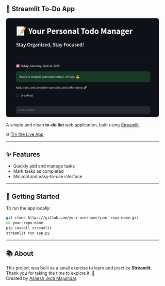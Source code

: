 ## 📝 Streamlit To-Do App

<p align="center">
  <img src="img/todo_webapp.png" alt="App Screenshot" width="700" style="border-radius: 8px; box-shadow: 0 4px 8px rgba(0,0,0,0.1);" />
</p>

A simple and clean **to-do list** web application, built using [Streamlit](https://streamlit.io/).

🌐 [Try the Live App](https://todo-asheshjyoti.streamlit.app/)

---

## ✨ Features

- Quickly add and manage tasks
- Mark tasks as completed
- Minimal and easy-to-use interface

---

## 🚀 Getting Started

To run the app locally:

```bash
git clone https://github.com/your-username/your-repo-name.git
cd your-repo-name
pip install streamlit
streamlit run app.py
```

---

## 📚 About

This project was built as a small exercise to learn and practice **Streamlit**.  
Thank you for taking the time to explore it. 🙏  
Created by [Ashesh Jyoti Majumdar](https://www.linkedin.com/in/asheshjyoti/).

